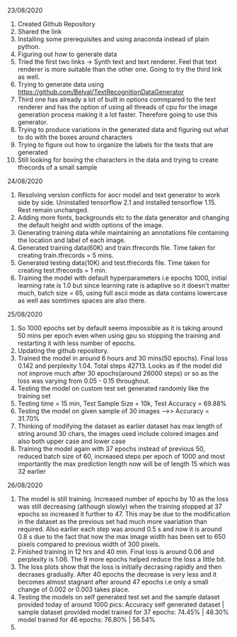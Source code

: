 23/08/2020


1. Created Github Repository
2. Shared the link
3. Installing some prerequisites and using anaconda instead of plain python.
4. Figuring out how to generate data
5. Tried the first two links -> Synth text and text renderer. Feel that text renderer is more suitable than the other one. Going to try the third link as well.
6. Trying to generate data using https://github.com/Belval/TextRecognitionDataGenerator
7. Third one has already a lot of built in options commpared to the text renderer and has the option of using all threads of cpu for the image generation process making it a lot faster. Therefore going to use this generator.
8. Trying to produce variations in the generated data and figuring out what to do with the boxes around characters
9. Trying to figure out how to organize the labels for the texts that are generated
10. Still looking for boxing the characters in the data and trying to create tfrecords of a small sample 


24/08/2020


1. Resolving version conflicts for aocr model and text generator to work side by side. Uninstalled tensorflow 2.1 and installed tensorflow 1.15. Rest remain unchanged.
2. Adding more fonts, backgrounds etc to the data generator and changing the default height and width options of the image.
3. Generating training data while maintaining an annotations file containing the location and label of each image.
4. Generated training data(60K) and train.tfrecords file. Time taken for creating train.tfrecords = 5 mins.
4. Generated testing data(10K) and test.tfrecords file. Time taken for creating test.tfrecords = 1 min.
5. Training the model with default hyperparameters i.e epochs 1000, initial learning rate is 1.0 but since learning rate is adaptive so it doesn't matter much, batch size = 65, using full ascii mode as data contains lowercase as well aas somtimes spaces are also there.


25/08/2020


1. So 1000 epochs set by default seems impossible as it is taking around 50 mins per epoch even when using gpu so stopping the training and restarting it with less number of epochs.
2. Updating the github repository.
3. Trained the model in around 6 hours and 30 mins(50 epochs). Final loss 0.142 and perplexity 1.04. Total steps 42713. Looks as if the model did not improve much after 30 epochs(around 26000 steps) or so as the loss was varying from 0.05 - 0.15 throughout.
4. Testing the model on custom test set generated randomly like the training set
5. Testing time = 15 min, Test Sample Size = 10k, Test Accuracy = 69.88%
6. Testing the model on given sample of 30 images -->> Accuracy = 31.70%
7. Thinking of modifying the dataset as earlier dataset has max length of string around 30 chars, the images used include colored images and also both upper case and lower case
8. Training the model again with 37 epochs instead of previous 50, reduced batch size of 60, increased steps per epoch of 1000 and most importantly the max prediction length now will be of length 15 which was 32 earlier


26/08/2020


1. The model is still training. Increased number of epochs by 10 as the loss was still decreasing (although slowly) when the training stopped at 37 epochs so increased it further to 47. This may be due to the modification in the dataset as the previous set had much more vaariation than required. Also earlier each step was around 0.5 s and now it is around 0.8 s due to the fact that now the max image width has been set to 650 pixels compared to previous width of 300 pixels.
2. Finished training in 12 hrs and 40 min. Final loss is around 0.06 and perplexity is 1.06. The 9 more epochs helped reduce the loss a little bit. 
3. The loss plots show that the loss is initially decrasing rapidly and then decrases gradually. After 40 epochs the decrease is very less and it becomes almost stagnant after  around 47 epochs i.e only a small change of 0.002 or 0.003 takes place.
3. Testing the models on self generated test set and the sample dataset provided today of around 1000 pics:
                                                                Accuracy
                                       self generated dataset      |     sample dataset provided
model trained for 37 epochs:                  74.45%               |              48.30%
model trained for 46 epochs:                  76.80%               |              56.54%
4.

